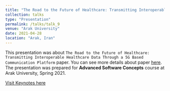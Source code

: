 ```yaml
---
title: "The Road to the Future of Healthcare: Transmitting Interoperable Healthcare Data Through a 5G Based Communication Platform (in Persian)"
collection: talks
type: "Presentation"
permalink: /talks/talk_9
venue: "Arak University"
date: 2021-04-28
location: "Arak, Iran"
---
```


This presentation was about `The Road to the Future of Healthcare: Transmitting Interoperable Healthcare Data Through a 5G Based Communication Platform` paper. You can see more details about paper [here](https://link.springer.com/chapter/10.1007/978-3-030-11395-7_30). The presentation was prepared for **Advanced Software Concepts** course at Arak University, Spring 2021.

[Visit Keynotes here](https://alirezasn.github.io/files/talks/talk_9_slides.pdf)